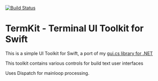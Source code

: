 [![Build Status](https://migueldeicaza.visualstudio.com/TermKit/_apis/build/status/TermKit-Xcode-CI?branchName=master)](https://migueldeicaza.visualstudio.com/TermKit/_build/latest?definitionId=10&branchName=master)

# TermKit - Terminal UI Toolkit for Swift

This is a simple UI Toolkit for Swift, a port of my [gui.cs library
for .NET](https://github.com/migueldeicaza/gui.cs)

This toolkit contains various controls for build text user interfaces

Uses Dispatch for mainloop processing.